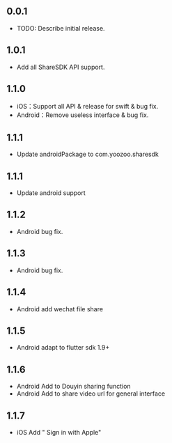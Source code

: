 ## 0.0.1

* TODO: Describe initial release.

## 1.0.1

* Add all ShareSDK API support.

## 1.1.0

* iOS：Support all API & release for swift & bug fix.
* Android：Remove useless interface & bug fix.

## 1.1.1

* Update androidPackage to com.yoozoo.sharesdk

## 1.1.1

* Update android support

## 1.1.2

* Android bug fix.

## 1.1.3

* Android bug fix.

## 1.1.4

* Android add wechat file share

## 1.1.5
* Android  adapt to flutter sdk 1.9+

## 1.1.6
* Android Add to Douyin sharing function
* Android Add to share video url for general interface

## 1.1.7
* iOS Add " Sign in with Apple"
